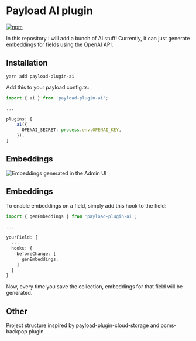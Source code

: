 # Payload AI plugin

[![npm](https://npmbadge.com/npm/payload-plugin-ai)](https://www.npmjs.com/package/payload-plugin-ai)

In this repository I will add a bunch of AI stuff! Currently, it can just generate embeddings for fields using the OpenAI API.

## Installation

`yarn add payload-plugin-ai`

Add this to your payload.config.ts:
```ts
import { ai } from 'payload-plugin-ai';

...

plugins: [
    ai({
      OPENAI_SECRET: process.env.OPENAI_KEY,
    }),
]
```

## Embeddings

![Embeddings generated in the Admin UI](https://user-images.githubusercontent.com/70709113/229883550-5cec9ab9-dc53-4e00-9b47-f3509beb1705.jpg)

## Embeddings

To enable embeddings on a field, simply add this hook to the field:

```ts
import { genEmbeddings } from 'payload-plugin-ai';

...

yourField: {
  ...
  hooks: {
    beforeChange: [
      genEmbeddings,
    ]
  }
}
```

Now, every time you save the collection, embeddings for that field will be generated.

## Other

Project structure inspired by payload-plugin-cloud-storage and pcms-backpop plugin
